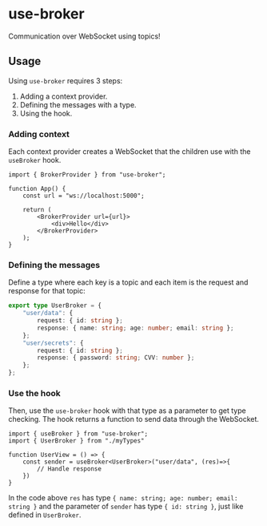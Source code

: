 # use-broker

Communication over WebSocket using topics!

## Usage

Using `use-broker` requires 3 steps:

1. Adding a context provider.
2. Defining the messages with a type.
3. Using the hook.

### Adding context

Each context provider creates a WebSocket that the children use with the `useBroker` hook.

```tsx
import { BrokerProvider } from "use-broker";

function App() {
    const url = "ws://localhost:5000";

    return (
        <BrokerProvider url={url}>
            <div>Hello</div>
        </BrokerProvider>
    );
}
```

### Defining the messages

Define a type where each key is a topic and each item is the request and response for that topic:

```typescript
export type UserBroker = {
    "user/data": {
        request: { id: string };
        response: { name: string; age: number; email: string };
    };
    "user/secrets": {
        request: { id: string };
        response: { password: string; CVV: number };
    };
};
```

### Use the hook

Then, use the `use-broker` hook with that type as a parameter to get type checking. The hook returns a function to send data through the WebSocket.

```tsx
import { useBroker } from "use-broker";
import { UserBroker } from "./myTypes"

function UserView = () => {
    const sender = useBroker<UserBroker>("user/data", (res)=>{
        // Handle response
    })
}
```

In the code above `res` has type `{ name: string; age: number; email: string }` and the parameter of `sender` has type `{ id: string }`, just like defined in `UserBroker`.
